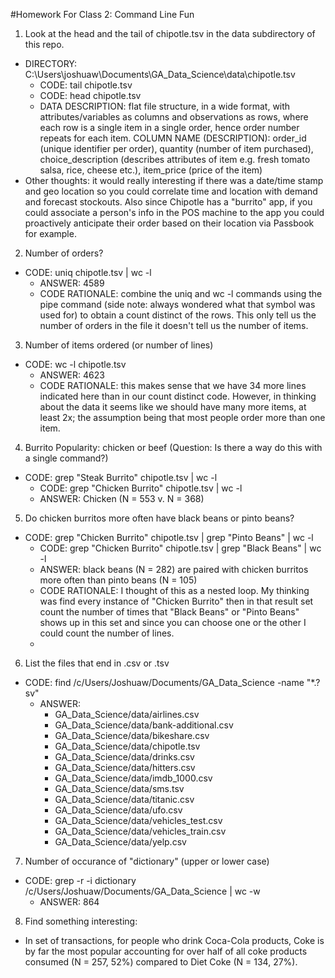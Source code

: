 #Homework For Class 2: Command Line Fun


1) Look at the head and the tail of chipotle.tsv in the data subdirectory of this repo.
- DIRECTORY: C:\Users\joshuaw\Documents\GA_Data_Science\data\chipotle.tsv
	- CODE: tail chipotle.tsv
	- CODE: head chipotle.tsv
	- DATA DESCRIPTION: flat file structure, in a wide format, with attributes/variables as columns and observations as rows,     where each row is a single item in a single order, hence order number repeats for each item. COLUMN NAME (DESCRIPTION):      order_id (unique identifier per order), quantity (number of item purchased), choice_description (describes attributes of      item e.g. fresh tomato salsa, rice, cheese etc.), item_price (price of the item)
- Other thoughts: it would really interesting if there was a date/time stamp and geo location so you could correlate time and location with demand and forecast stockouts. Also since Chipotle has a "burrito" app, if you could associate a person's info in the POS machine to the app you could proactively anticipate their order based on their location via Passbook for example. 

2) Number of orders? 
- CODE: uniq chipotle.tsv | wc -l
	- ANSWER: 4589
	- CODE RATIONALE: combine the uniq and wc -l commands using the pipe command (side note: always wondered what that symbol     was used for) to obtain a count distinct of the rows. This only tell us the number of orders in the file it doesn't tell     us the number of items. 

3) Number of items ordered (or number of lines)
- CODE: wc -l chipotle.tsv
	- ANSWER: 4623
	- CODE RATIONALE: this makes sense that we have 34 more lines indicated here than in our count distinct code. However, in         thinking about the data it seems like we should have many more items, at least 2x; the assumption being that most             people order more than one item.
	
4) Burrito Popularity: chicken or beef (Question: Is there a way do this with a single command?)
- CODE: grep "Steak Burrito" chipotle.tsv | wc -l
	- CODE: grep "Chicken Burrito" chipotle.tsv | wc -l 
	- ANSWER: Chicken (N = 553 v. N = 368)
 
5) Do chicken burritos more often have black beans or pinto beans?
- CODE: grep "Chicken Burrito" chipotle.tsv | grep "Pinto Beans" | wc -l
	- CODE: grep "Chicken Burrito" chipotle.tsv | grep "Black Beans" | wc -l
	- ANSWER: black beans (N = 282) are paired with chicken burritos more often than pinto beans (N = 105)
	- CODE RATIONALE: I thought of this as a nested loop. My thinking was find every instance of "Chicken Burrito" then in        that result set count the number of times that "Black Beans" or "Pinto Beans" shows up in this set and since you can         choose one or the other I could count the number of lines.
	- 
6) List the files that end in .csv or .tsv 
- CODE: find /c/Users/Joshuaw/Documents/GA_Data_Science -name "*.?sv"
	- ANSWER: 
		- GA_Data_Science/data/airlines.csv
		- GA_Data_Science/data/bank-additional.csv
		- GA_Data_Science/data/bikeshare.csv
		- GA_Data_Science/data/chipotle.tsv
		- GA_Data_Science/data/drinks.csv
		- GA_Data_Science/data/hitters.csv
		- GA_Data_Science/data/imdb_1000.csv
		- GA_Data_Science/data/sms.tsv
		- GA_Data_Science/data/titanic.csv
		- GA_Data_Science/data/ufo.csv
		- GA_Data_Science/data/vehicles_test.csv
		- GA_Data_Science/data/vehicles_train.csv
		- GA_Data_Science/data/yelp.csv
7) Number of occurance of "dictionary" (upper or lower case)
- CODE: grep -r -i dictionary /c/Users/Joshuaw/Documents/GA_Data_Science | wc -w
	- ANSWER: 864

8) Find something interesting: 
- In set of transactions, for people who drink Coca-Cola products, Coke is by far the most popular accounting for over           half of all coke products consumed (N = 257, 52%) compared to Diet Coke (N = 134, 27%).   
